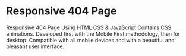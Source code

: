 # Responsive 404 Page
Responsive 404 Page Using HTML CSS & JavaScript
Contains CSS animations.
Developed first with the Mobile First methodology, then for desktop.
Compatible with all mobile devices and with a beautiful and pleasant user interface.
